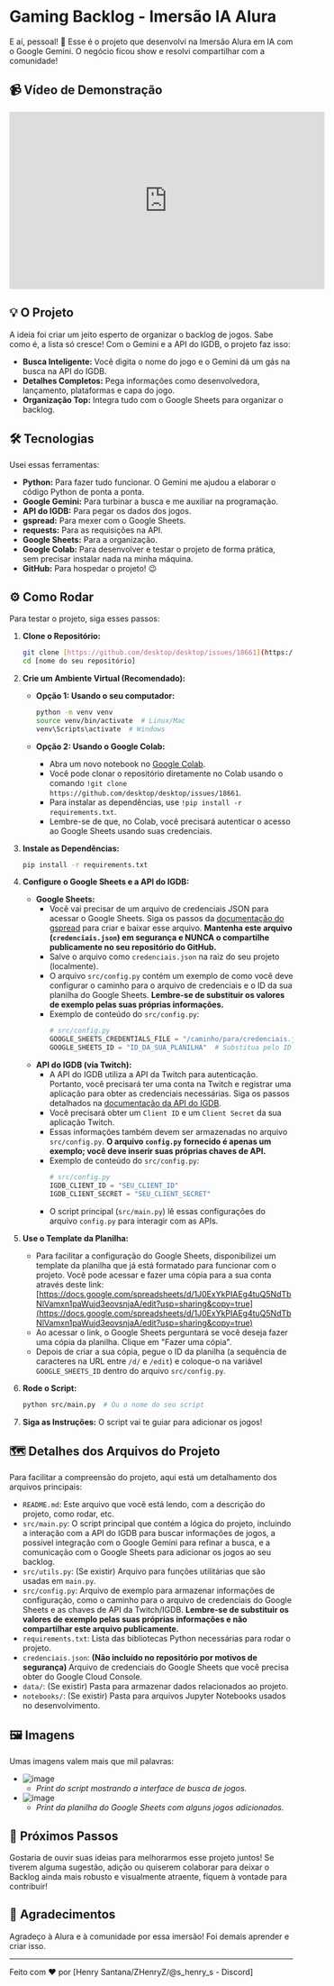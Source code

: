 # Gaming Backlog - Imersão IA Alura

E aí, pessoal! 🚀 Esse é o projeto que desenvolvi na Imersão Alura em IA com o Google Gemini. O negócio ficou show e resolvi compartilhar com a comunidade!

## 📹 Vídeo de Demonstração

<div align="center">
<iframe width="560" height="315" src="https://www.youtube.com/embed/67" frameborder="0" allowfullscreen></iframe>
</div>

## 💡 O Projeto

A ideia foi criar um jeito esperto de organizar o backlog de jogos. Sabe como é, a lista só cresce! Com o Gemini e a API do IGDB, o projeto faz isso:

* **Busca Inteligente:** Você digita o nome do jogo e o Gemini dá um gás na busca na API do IGDB.
* **Detalhes Completos:** Pega informações como desenvolvedora, lançamento, plataformas e capa do jogo.
* **Organização Top:** Integra tudo com o Google Sheets para organizar o backlog.

## 🛠️ Tecnologias

Usei essas ferramentas:

* **Python:** Para fazer tudo funcionar. O Gemini me ajudou a elaborar o código Python de ponta a ponta.
* **Google Gemini:** Para turbinar a busca e me auxiliar na programação.
* **API do IGDB:** Para pegar os dados dos jogos.
* **gspread:** Para mexer com o Google Sheets.
* **requests:** Para as requisições na API.
* **Google Sheets:** Para a organização.
* **Google Colab:** Para desenvolver e testar o projeto de forma prática, sem precisar instalar nada na minha máquina.
* **GitHub:** Para hospedar o projeto! 😉

## ⚙️ Como Rodar

Para testar o projeto, siga esses passos:

1.  **Clone o Repositório:**

    ```bash
    git clone [https://github.com/desktop/desktop/issues/18661](https://github.com/desktop/desktop/issues/18661)
    cd [nome do seu repositório]
    ```
2.  **Crie um Ambiente Virtual (Recomendado):**

    * **Opção 1: Usando o seu computador:**

        ```bash
        python -m venv venv
        source venv/bin/activate  # Linux/Mac
        venv\Scripts\activate  # Windows
        ```
    * **Opção 2: Usando o Google Colab:**

        * Abra um novo notebook no [Google Colab](https://colab.research.google.com/).
        * Você pode clonar o repositório diretamente no Colab usando o comando `!git clone https://github.com/desktop/desktop/issues/18661`.
        * Para instalar as dependências, use `!pip install -r requirements.txt`.
        * Lembre-se de que, no Colab, você precisará autenticar o acesso ao Google Sheets usando suas credenciais.

3.  **Instale as Dependências:**

    ```bash
    pip install -r requirements.txt
    ```
4.  **Configure o Google Sheets e a API do IGDB:**
    * **Google Sheets:**
        * Você vai precisar de um arquivo de credenciais JSON para acessar o Google Sheets. Siga os passos da [documentação do gspread](https://docs.gspread.com/oauth2) para criar e baixar esse arquivo. **Mantenha este arquivo (`credenciais.json`) em segurança e NUNCA o compartilhe publicamente no seu repositório do GitHub.**
        * Salve o arquivo como `credenciais.json` na raiz do seu projeto (localmente).
        * O arquivo `src/config.py` contém um exemplo de como você deve configurar o caminho para o arquivo de credenciais e o ID da sua planilha do Google Sheets. **Lembre-se de substituir os valores de exemplo pelas suas próprias informações.**
        * Exemplo de conteúdo do `src/config.py`:
            ```python
            # src/config.py
            GOOGLE_SHEETS_CREDENTIALS_FILE = "/caminho/para/credenciais.json"  # Substitua pelo caminho real
            GOOGLE_SHEETS_ID = "ID_DA_SUA_PLANILHA"  # Substitua pelo ID da sua planilha
            ```
    * **API do IGDB (via Twitch):**
        * A API do IGDB utiliza a API da Twitch para autenticação. Portanto, você precisará ter uma conta na Twitch e registrar uma aplicação para obter as credenciais necessárias. Siga os passos detalhados na [documentação da API do IGDB](https://api-docs.igdb.com/#getting-started).
        * Você precisará obter um `Client ID` e um `Client Secret` da sua aplicação Twitch.
        * Essas informações também devem ser armazenadas no arquivo `src/config.py`. **O arquivo `config.py` fornecido é apenas um exemplo; você deve inserir suas próprias chaves de API.**
        * Exemplo de conteúdo do `src/config.py`:
            ```python
            # src/config.py
            IGDB_CLIENT_ID = "SEU_CLIENT_ID"
            IGDB_CLIENT_SECRET = "SEU_CLIENT_SECRET"
            ```
        * O script principal (`src/main.py`) lê essas configurações do arquivo `config.py` para interagir com as APIs.

5.  **Use o Template da Planilha:**

    * Para facilitar a configuração do Google Sheets, disponibilizei um template da planilha que já está formatado para funcionar com o projeto. Você pode acessar e fazer uma cópia para a sua conta através deste link: [https://docs.google.com/spreadsheets/d/1J0ExYkPIAEg4tuQ5NdTbNlVamxn1paWujd3eovsnjaA/edit?usp=sharing&copy=true](https://docs.google.com/spreadsheets/d/1J0ExYkPIAEg4tuQ5NdTbNlVamxn1paWujd3eovsnjaA/edit?usp=sharing&copy=true)
    * Ao acessar o link, o Google Sheets perguntará se você deseja fazer uma cópia da planilha. Clique em "Fazer uma cópia".
    * Depois de criar a sua cópia, pegue o ID da planilha (a sequência de caracteres na URL entre `/d/` e `/edit`) e coloque-o na variável `GOOGLE_SHEETS_ID` dentro do arquivo `src/config.py`.

6.  **Rode o Script:**

    ```bash
    python src/main.py  # Ou o nome do seu script
    ```
7.  **Siga as Instruções:** O script vai te guiar para adicionar os jogos!

## 🗺️ Detalhes dos Arquivos do Projeto

Para facilitar a compreensão do projeto, aqui está um detalhamento dos arquivos principais:

* `README.md`: Este arquivo que você está lendo, com a descrição do projeto, como rodar, etc.
* `src/main.py`: O script principal que contém a lógica do projeto, incluindo a interação com a API do IGDB para buscar informações de jogos, a possível integração com o Google Gemini para refinar a busca, e a comunicação com o Google Sheets para adicionar os jogos ao seu backlog.
* `src/utils.py`: (Se existir) Arquivo para funções utilitárias que são usadas em `main.py`.
* `src/config.py`: Arquivo de exemplo para armazenar informações de configuração, como o caminho para o arquivo de credenciais do Google Sheets e as chaves de API da Twitch/IGDB. **Lembre-se de substituir os valores de exemplo pelas suas próprias informações e não compartilhar este arquivo publicamente.**
* `requirements.txt`: Lista das bibliotecas Python necessárias para rodar o projeto.
* `credenciais.json`: **(Não incluído no repositório por motivos de segurança)** Arquivo de credenciais do Google Sheets que você precisa obter do Google Cloud Console.
* `data/`: (Se existir) Pasta para armazenar dados relacionados ao projeto.
* `notebooks/`: (Se existir) Pasta para arquivos Jupyter Notebooks usados no desenvolvimento.

## 🖼️ Imagens

Umas imagens valem mais que mil palavras:

* ![image](https://github.com/user-attachments/assets/937cec14-2db6-4d0e-95c4-042a4d7227a8)
  * _Print do script mostrando a interface de busca de jogos._
* ![image](https://github.com/user-attachments/assets/39b27f11-2c1f-4ff6-8f96-74d8dda7d50c)
  * _Print da planilha do Google Sheets com alguns jogos adicionados._

## 📝 Próximos Passos

Gostaria de ouvir suas ideias para melhorarmos esse projeto juntos! Se tiverem alguma sugestão, adição ou quiserem colaborar para deixar o Backlog ainda mais robusto e visualmente atraente, fiquem à vontade para contribuir!

## 🙏 Agradecimentos

Agradeço à Alura e à comunidade por essa imersão! Foi demais aprender e criar isso.

---

Feito com ❤️ por [Henry Santana/ZHenryZ/@s_henry_s - Discord]
